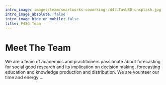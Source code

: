 ```yaml
---
intro_image: images/team/smartworks-coworking-cW4lLTavU80-unsplash.jpg
intro_image_absolute: false
intro_image_hide_on_mobile: false
title: F4SG Team
---
```


# Meet The Team

We are a team of academics and practitioners passionate about forecasting for social good research and its implication on decision making, forecasting education and knowledge production and distribution. We are vounteer our time and energy ...

